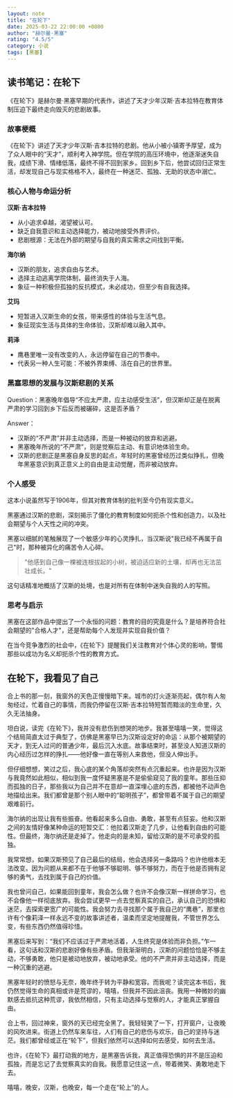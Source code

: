 ```yaml
---
layout: note
title: "在轮下"
date: 2025-03-22 22:00:00 +0800
author: "赫尔曼·黑塞"
rating: "4.5/5"
category: 小说
tags: [黑塞]
---
```


## 读书笔记：在轮下

《在轮下》是赫尔曼·黑塞早期的代表作，讲述了天才少年汉斯·吉本拉特在教育体制压迫下最终走向毁灭的悲剧故事。

### 故事梗概

《在轮下》讲述了天才少年汉斯·吉本拉特的悲剧。他从小被小镇寄予厚望，成为了众人眼中的“天才”，顺利考入神学院。但在学院的高压环境中，他逐渐迷失自我，成绩下滑、情绪低落，最终不得不回到家乡。回到乡下后，他尝试回归正常生活，却发现自己与现实格格不入，最终在一种迷茫、孤独、无助的状态中溺亡。

### 核心人物与命运分析

**汉斯·吉本拉特**
  - 从小追求卓越，渴望被认可。
  - 缺乏自我意识和主动选择能力，被动地接受外界评价。
  - 悲剧根源：无法在外部的期望与自我的真实需求之间找到平衡。

**海尔纳**
  - 汉斯的朋友，追求自由与艺术。
  - 选择主动逃离学院体制，最终消失于人海。
  - 象征一种积极但孤独的反抗模式，未必成功，但至少有自我选择。

**艾玛**
  - 短暂进入汉斯生命的女孩，带来感性的体验与生活气息。
  - 象征现实生活与具体的生命体验，汉斯却难以融入其中。

**莉泽**
  - 鹰巷里唯一没有改变的人，永远停留在自己的节奏中。
  - 代表另一种人生可能：不被外界束缚、活在自己的世界里。

### 黑塞思想的发展与汉斯悲剧的关系

Question：黑塞晚年倡导“不应太严肃，应主动感受生活”，但汉斯却正是在脱离严肃的学习回到乡下后反而被碾碎，这是否矛盾？

Answer：
  - 汉斯的“不严肃”并非主动选择，而是一种被动的放弃和逃避。
  - 黑塞晚年所说的“不严肃”，则是觉察后主动、有意识地体验生命。
  - 汉斯的悲剧正是黑塞自身反思的起点，年轻时的黑塞曾经历过类似挣扎，但晚年黑塞意识到真正意义上的自由是主动觉醒，而非被动放弃。

### 个人感受

这本小说虽然写于1906年，但其对教育体制的批判至今仍有现实意义。

黑塞通过汉斯的悲剧，深刻揭示了僵化的教育制度如何扼杀个性和创造力，以及社会期望与个人天性之间的冲突。

黑塞以细腻的笔触展现了一个敏感少年的心灵挣扎，当汉斯说"我已经不再属于自己"时，那种被异化的痛苦令人心碎。

> "他感到自己像一棵被连根拔起的小树，被迫适应新的土壤，却再也无法茁壮成长。"

这句话精准地概括了汉斯的处境，也是对所有在体制中迷失自我的人的写照。

### 思考与启示

黑塞在这部作品中提出了一个永恒的问题：教育的目的究竟是什么？是培养符合社会期望的"合格人才"，还是帮助每个人发现并实现自我价值？

在当今竞争激烈的社会中，《在轮下》提醒我们关注教育对个体心灵的影响，警惕那些以成功为名义却扼杀个性的教育方式。

## 在轮下，我看见了自己

合上书的那一刻，我窗外的天色正慢慢暗下来。城市的灯火逐渐亮起，偶尔有人匆匆经过，忙着自己的事情，而我仍停留在汉斯·吉本拉特短暂而黯淡的生命里，久久无法抽身。

坦白说，读完《在轮下》，我并没有悲伤到想哭的地步。我甚至嘻嘻一笑，觉得这个结局简直太过于典型了，仿佛是黑塞早已为汉斯设定好的命运：从那个被期望的天才，到无人过问的普通少年，最后沉入水底。故事结束时，甚至没人知道汉斯的内心经历过怎样的挣扎——他好像一直在等别人来救他，但没人伸出手。

但仔细想想，笑过之后，我心底的某个角落却突然有点沉重起来。也许是因为汉斯与我竟然如此相似，相似到我一度怀疑黑塞是不是偷偷窥见了我的童年。那些压抑而孤独的日子，那些我以为自己并不在意却一直深埋心底的东西，都被他不动声色地描绘出来。我们都曾是那个别人眼中的“聪明孩子”，都曾带着不属于自己的期望艰难前行。

海尔纳的出现让我有些振奋。他看起来多么自由、勇敢，甚至有点狂妄。他和汉斯之间的友情好像某种命运的短暂交汇：他拉着汉斯走了几步，让他看到自由的可能性。但最终，海尔纳还是走掉了。他走向的是未知，留给汉斯的是不可承受的孤独。

我常常想，如果汉斯预见了自己最后的结局，他会选择另一条路吗？也许他根本无法改变。因为问题从来都不在于他够不够聪明、够不够努力，而在于他是否拥有足够的勇气，去找到属于自己的价值。

我也曾问自己，如果能回到童年，我会怎么做？也许不会像汉斯一样拼命学习，也不会像他一样彻底放弃。我会尝试更早一点去觉察真实的自己，承认自己的恐惧和迷茫，去探索更宽广的可能性。我会努力去寻找那个属于我自己的“鹰巷”，那里也许有个像莉泽一样永远不变的故事讲述者，温柔而坚定地提醒我，不管世界怎么变，有些东西仍然值得珍惜。

黑塞后来写到：“我们不应该过于严肃地活着，人生终究是体验而非负担。”乍一看，这句话和汉斯的悲剧好像有些矛盾。但我渐渐明白，汉斯的问题恰恰是不够主动，不够勇敢，他只是被动地放弃，被动地承受。他的不严肃并非主动选择，而是一种沉重的逃避。

黑塞年轻时的愤怒与无奈，晚年终于转为平静和宽容。而我呢？读完这本书后，我仍然觉得生命的真相或许是荒谬的，嘻嘻，但我并不因此沮丧。我用一种微妙的幽默感去抵抗这种荒谬，我依然相信，只有主动选择与觉察的人，才能真正掌握自由。

合上书，回过神来，窗外的天已经完全黑了。我轻轻笑了一下，打开窗户，让夜晚的风吹进来。街道上仍然车来车往，人们有自己的悲伤与欢乐，自己的坚持与迷茫。我们都曾经或正在“轮下”，但我们依然可以选择如何去感受，如何去生活。

也许，《在轮下》最打动我的地方，是黑塞告诉我，真正值得恐惧的并不是压迫和孤独，而是忘记了去觉察真实的自我。我愿意记住这一点，带着微笑、勇敢地走下去。

嘻嘻，晚安，汉斯，也晚安，每一个走在“轮上”的人。
